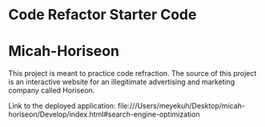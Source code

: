 # Code Refactor Starter Code
# Micah-Horiseon

This project is meant to practice code refraction. The source of this project is an interactive website for an illegitimate advertising and marketing company called Horiseon.


Link to the deployed application: 
file:///Users/meyekuh/Desktop/micah-horiseon/Develop/index.html#search-engine-optimization 

